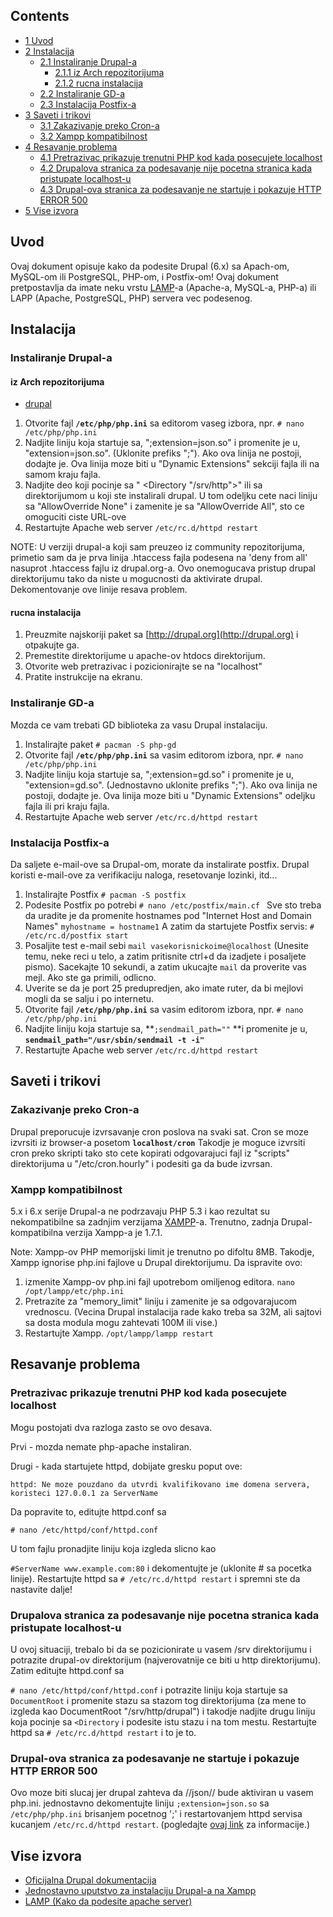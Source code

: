 ## Contents

*   [1 Uvod](#Uvod)
*   [2 Instalacija](#Instalacija)
    *   [2.1 Instaliranje Drupal-a](#Instaliranje_Drupal-a)
        *   [2.1.1 iz Arch repozitorijuma](#iz_Arch_repozitorijuma)
        *   [2.1.2 rucna instalacija](#rucna_instalacija)
    *   [2.2 Instaliranje GD-a](#Instaliranje_GD-a)
    *   [2.3 Instalacija Postfix-a](#Instalacija_Postfix-a)
*   [3 Saveti i trikovi](#Saveti_i_trikovi)
    *   [3.1 Zakazivanje preko Cron-a](#Zakazivanje_preko_Cron-a)
    *   [3.2 Xampp kompatibilnost](#Xampp_kompatibilnost)
*   [4 Resavanje problema](#Resavanje_problema)
    *   [4.1 Pretrazivac prikazuje trenutni PHP kod kada posecujete localhost](#Pretrazivac_prikazuje_trenutni_PHP_kod_kada_posecujete_localhost)
    *   [4.2 Drupalova stranica za podesavanje nije pocetna stranica kada pristupate localhost-u](#Drupalova_stranica_za_podesavanje_nije_pocetna_stranica_kada_pristupate_localhost-u)
    *   [4.3 Drupal-ova stranica za podesavanje ne startuje i pokazuje HTTP ERROR 500](#Drupal-ova_stranica_za_podesavanje_ne_startuje_i_pokazuje_HTTP_ERROR_500)
*   [5 Vise izvora](#Vise_izvora)

## Uvod

Ovaj dokument opisuje kako da podesite Drupal (6.x) sa Apach-om, MySQL-om ili PostgreSQL, PHP-om, i Postfix-om! Ovaj dokument pretpostavlja da imate neku vrstu [LAMP](/index.php/LAMP "LAMP")-a (Apache-a, MySQL-a, PHP-a) ili LAPP (Apache, PostgreSQL, PHP) servera vec podesenog.

## Instalacija

### Instaliranje Drupal-a

#### iz Arch repozitorijuma

*   [drupal](https://www.archlinux.org/packages/?name=drupal)

1.  Otvorite fajl **`/etc/php/php.ini`** sa editorom vaseg izbora, npr. `# nano /etc/php/php.ini` 
2.  Nadjite liniju koja startuje sa, ";extension=json.so" i promenite je u, "extension=json.so". (Uklonite prefiks ";"). Ako ova linija ne postoji, dodajte je. Ova linija moze biti u "Dynamic Extensions" sekciji fajla ili na samom kraju fajla.
3.  Nadjite deo koji pocinje sa " <Directory "/srv/http">" ili sa direktorijumom u koji ste instalirali drupal. U tom odeljku cete naci liniju sa "AllowOverride None" i zamenite je sa "AllowOverride All", sto ce omoguciti ciste URL-ove
4.  Restartujte Apache web server `/etc/rc.d/httpd restart` 

NOTE: U verziji drupal-a koji sam preuzeo iz community repozitorijuma, primetio sam da je prva linija .htaccess fajla podesena na 'deny from all' nasuprot .htaccess fajlu iz drupal.org-a. Ovo onemogucava pristup drupal direktorijumu tako da niste u mogucnosti da aktivirate drupal. Dekomentovanje ove linije resava problem.

#### rucna instalacija

1.  Preuzmite najskoriji paket sa [http://drupal.org](http://drupal.org) i otpakujte ga.
2.  Premestite direktorijume u apache-ov htdocs direktorijum.
3.  Otvorite web pretrazivac i pozicionirajte se na "localhost"
4.  Pratite instrukcije na ekranu.

### Instaliranje GD-a

Mozda ce vam trebati GD biblioteka za vasu Drupal instalaciju.

1.  Instalirajte paket
     `# pacman -S php-gd` 
2.  Otvorite fajl **`/etc/php/php.ini`** sa vasim editorom izbora, npr. `# nano /etc/php/php.ini` 
3.  Nadjite liniju koja startuje sa, ";extension=gd.so" i promenite je u, "extension=gd.so". (Jednostavno uklonite prefiks ";"). Ako ova linija ne postoji, dodajte je. Ova linija moze biti u "Dynamic Extensions" odeljku fajla ili pri kraju fajla.
4.  Restartujte Apache web server `/etc/rc.d/httpd restart` 

### Instalacija Postfix-a

Da saljete e-mail-ove sa Drupal-om, morate da instalirate postfix. Drupal koristi e-mail-ove za verifikaciju naloga, resetovanje lozinki, itd...

1.  Instalirajte Postfix `# pacman -S postfix ` 
2.  Podesite Postfix po potrebi `# nano /etc/postfix/main.cf ` Sve sto treba da uradite je da promenite hostnames pod "Internet Host and Domain Names" ` myhostname = hostname1 ` 
    A zatim da startujete Postfix servis: `# /etc/rc.d/postfix start` 
3.  Posaljite test e-mail sebi ` mail vasekorisnickoime@localhost ` (Unesite temu, neke reci u telo, a zatim pritisnite ctrl+d da izadjete i posaljete pismo). Sacekajte 10 sekundi, a zatim ukucajte `mail` da proverite vas mejl. Ako ste ga primili, odlicno.
4.  Uverite se da je port 25 predupredjen, ako imate ruter, da bi mejlovi mogli da se salju i po internetu.
5.  Otvorite fajl **`/etc/php/php.ini`** sa vasim editorom izbora, npr. `# nano /etc/php/php.ini` 
6.  Nadjite liniju koja startuje sa, **`;sendmail_path=""` **i promenite je u, **`sendmail_path="/usr/sbin/sendmail -t -i"`**
7.  Restartujte Apache web server `/etc/rc.d/httpd restart` 

## Saveti i trikovi

### Zakazivanje preko Cron-a

Drupal preporucuje izvrsavanje cron poslova na svaki sat. Cron se moze izvrsiti iz browser-a posetom **`localhost/cron`** Takodje je moguce izvrsiti cron preko skripti tako sto cete kopirati odgovarajuci fajl iz "scripts" direktorijuma u "/etc/cron.hourly" i podesiti ga da bude izvrsan.

### Xampp kompatibilnost

5.x i 6.x serije Drupal-a ne podrzavaju PHP 5.3 i kao rezultat su nekompatibilne sa zadnjim verzijama [XAMPP](/index.php/XAMPP "XAMPP")-a. Trenutno, zadnja Drupal-kompatibilna verzija Xampp-a je 1.7.1.

Note: Xampp-ov PHP memorijski limit je trenutno po difoltu 8MB. Takodje, Xampp ignorise php.ini fajlove u Drupal direktorijumu. Da ispravite ovo:

1.  izmenite Xampp-ov php.ini fajl upotrebom omiljenog editora. `nano /opt/lampp/etc/php.ini` 
2.  Pretrazite za "memory_limit" liniju i zamenite je sa odgovarajucom vrednoscu. (Vecina Drupal instalacija rade kako treba sa 32M, ali sajtovi sa dosta modula mogu zahtevati 100M ili vise.)
3.  Restartujte Xampp. `/opt/lampp/lampp restart` 

## Resavanje problema

### Pretrazivac prikazuje trenutni PHP kod kada posecujete localhost

Mogu postojati dva razloga zasto se ovo desava.

Prvi - mozda nemate php-apache instaliran.

Drugi - kada startujete httpd, dobijate gresku poput ove:

 `httpd: Ne moze pouzdano da utvrdi kvalifikovano ime domena servera, koristeci 127.0.0.1 za ServerName` 

Da popravite to, editujte httpd.conf sa

 `# nano /etc/httpd/conf/httpd.conf` 

U tom fajlu pronadjite liniju koja izgleda slicno kao

 `#ServerName www.example.com:80` i dekomentujte je (uklonite # sa pocetka linije). Restartujte httpd sa `# /etc/rc.d/httpd restart` i spremni ste da nastavite dalje!

### Drupalova stranica za podesavanje nije pocetna stranica kada pristupate localhost-u

U ovoj situaciji, trebalo bi da se pozicionirate u vasem /srv direktorijumu i potrazite drupal-ov direktorijum (najverovatnije ce biti u http direktorijumu). Zatim editujte httpd.conf sa

 `# nano /etc/httpd/conf/httpd.conf` i potrazite liniju koja startuje sa `DocumentRoot` i promenite stazu sa stazom tog direktorijuma (za mene to izgleda kao DocumentRoot "/srv/http/drupal") i takodje nadjite drugu liniju koja pocinje sa `<Directory` i podesite istu stazu i na tom mestu. Restartujte httpd sa `# /etc/rc.d/httpd restart` i to je to.

### Drupal-ova stranica za podesavanje ne startuje i pokazuje HTTP ERROR 500

Ovo moze biti slucaj jer drupal zahteva da //json// bude aktiviran u vasem php.ini. jednostavno dekomentujte liniju `;extension=json.so` sa `/etc/php/php.ini` brisanjem pocetnog ';' i restartovanjem httpd servisa kucanjem `/etc/rc.d/httpd restart`. (pogledajte [ovaj link](http://drupal.org/node/1018824) za informacije.)

## Vise izvora

*   [Oficijalna Drupal dokumentacija](http://drupal.org/handbook)
*   [Jednostavno uputstvo za instalaciju Drupal-a na Xampp](http://drupal.org/node/307956)
*   [LAMP (Kako da podesite apache server)](/index.php/LAMP "LAMP")